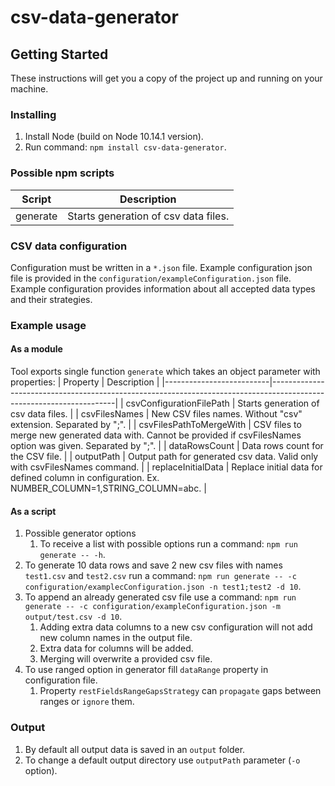 # csv-data-generator

## Getting Started
These instructions will get you a copy of the project up and running on your machine.

### Installing
1. Install Node (build on Node 10.14.1 version).
2. Run command: `npm install csv-data-generator`.

### Possible npm scripts
| Script    | Description                          |
|-----------|--------------------------------------|
| generate  | Starts generation of csv data files. |

### CSV data configuration
Configuration must be written in a `*.json` file.
Example configuration json file is provided in the `configuration/exampleConfiguration.json` file.
Example configuration provides information about all accepted data types and their strategies.

### Example usage
#### As a module
Tool exports single function `generate` which takes an object parameter with properties:
| Property                 | Description                                                                                                         |
|--------------------------|---------------------------------------------------------------------------------------------------------------------|
| csvConfigurationFilePath | Starts generation of csv data files.                                                                                |
| csvFilesNames            | New CSV files names. Without "csv" extension. Separated by ";".                                                     |
| csvFilesPathToMergeWith  | CSV files to merge new generated data with. Cannot be provided if csvFilesNames option was given. Separated by ";". |
| dataRowsCount            | Data rows count for the CSV file.                                                                                   |
| outputPath               | Output path for generated csv data. Valid only with csvFilesNames command.                                          |
| replaceInitialData       | Replace initial data for defined column in configuration. Ex. NUMBER_COLUMN=1,STRING_COLUMN=abc.                    |

#### As a script
1. Possible generator options
    1. To receive a list with possible options run a command: `npm run generate -- -h`.
2. To generate 10 data rows and save 2 new csv files with names `test1.csv` and `test2.csv` run a command: `npm run generate -- -c configuration/examplecConfiguration.json -n test1;test2 -d 10`.
3. To append an already generated csv file use a command: `npm run generate -- -c configuration/exampleConfiguration.json -m output/test.csv -d 10`.
   1. Adding extra data columns to a new csv configuration will not add new column names in the output file.
   2. Extra data for columns will be added.
   3. Merging will overwrite a provided csv file. 
4. To use ranged option in generator fill `dataRange` property in configuration file.
   1. Property `restFieldsRangeGapsStrategy` can `propagate` gaps between ranges or `ignore` them.

### Output
1. By default all output data is saved in an `output` folder.
2. To change a default output directory use `outputPath` parameter (`-o` option).
